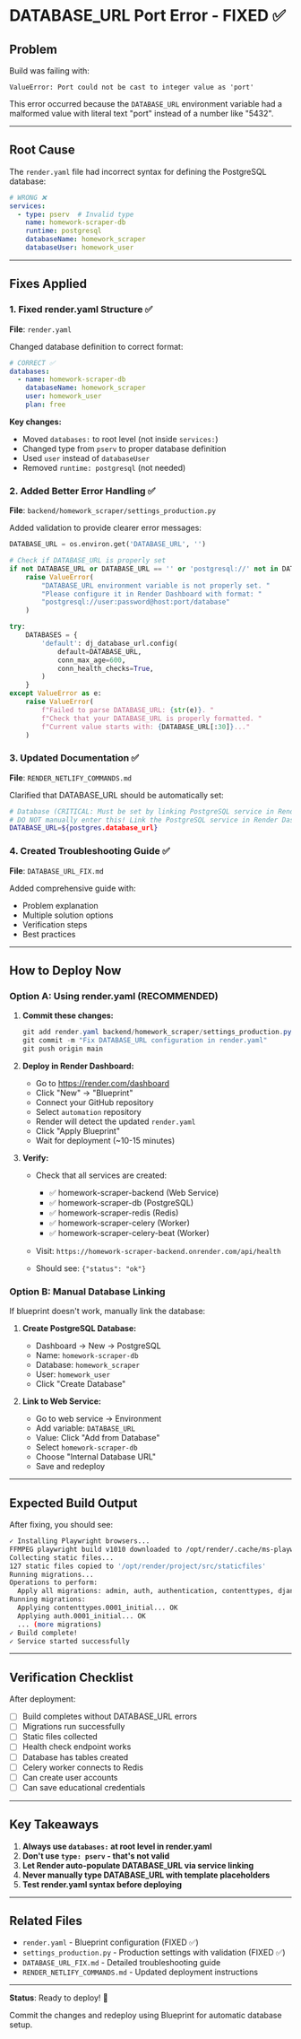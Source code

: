 # DATABASE_URL Port Error - FIXED ✅

## Problem
Build was failing with:
```
ValueError: Port could not be cast to integer value as 'port'
```

This error occurred because the `DATABASE_URL` environment variable had a malformed value with literal text "port" instead of a number like "5432".

---

## Root Cause
The `render.yaml` file had incorrect syntax for defining the PostgreSQL database:
```yaml
# WRONG ❌
services:
  - type: pserv  # Invalid type
    name: homework-scraper-db
    runtime: postgresql
    databaseName: homework_scraper
    databaseUser: homework_user
```

---

## Fixes Applied

### 1. Fixed render.yaml Structure ✅
**File**: `render.yaml`

Changed database definition to correct format:
```yaml
# CORRECT ✅
databases:
  - name: homework-scraper-db
    databaseName: homework_scraper
    user: homework_user
    plan: free
```

**Key changes:**
- Moved `databases:` to root level (not inside `services:`)
- Changed type from `pserv` to proper database definition
- Used `user` instead of `databaseUser`
- Removed `runtime: postgresql` (not needed)

### 2. Added Better Error Handling ✅
**File**: `backend/homework_scraper/settings_production.py`

Added validation to provide clearer error messages:
```python
DATABASE_URL = os.environ.get('DATABASE_URL', '')

# Check if DATABASE_URL is properly set
if not DATABASE_URL or DATABASE_URL == '' or 'postgresql://' not in DATABASE_URL:
    raise ValueError(
        "DATABASE_URL environment variable is not properly set. "
        "Please configure it in Render Dashboard with format: "
        "postgresql://user:password@host:port/database"
    )

try:
    DATABASES = {
        'default': dj_database_url.config(
            default=DATABASE_URL,
            conn_max_age=600,
            conn_health_checks=True,
        )
    }
except ValueError as e:
    raise ValueError(
        f"Failed to parse DATABASE_URL: {str(e)}. "
        f"Check that your DATABASE_URL is properly formatted. "
        f"Current value starts with: {DATABASE_URL[:30]}..."
    )
```

### 3. Updated Documentation ✅
**File**: `RENDER_NETLIFY_COMMANDS.md`

Clarified that DATABASE_URL should be automatically set:
```bash
# Database (CRITICAL: Must be set by linking PostgreSQL service in Render)
# DO NOT manually enter this! Link the PostgreSQL service in Render Dashboard
DATABASE_URL=${postgres.database_url}
```

### 4. Created Troubleshooting Guide ✅
**File**: `DATABASE_URL_FIX.md`

Added comprehensive guide with:
- Problem explanation
- Multiple solution options
- Verification steps
- Best practices

---

## How to Deploy Now

### Option A: Using render.yaml (RECOMMENDED)

1. **Commit these changes:**
   ```powershell
   git add render.yaml backend/homework_scraper/settings_production.py
   git commit -m "Fix DATABASE_URL configuration in render.yaml"
   git push origin main
   ```

2. **Deploy in Render Dashboard:**
   - Go to https://render.com/dashboard
   - Click "New" → "Blueprint"
   - Connect your GitHub repository
   - Select `automation` repository
   - Render will detect the updated `render.yaml`
   - Click "Apply Blueprint"
   - Wait for deployment (~10-15 minutes)

3. **Verify:**
   - Check that all services are created:
     - ✅ homework-scraper-backend (Web Service)
     - ✅ homework-scraper-db (PostgreSQL)
     - ✅ homework-scraper-redis (Redis)
     - ✅ homework-scraper-celery (Worker)
     - ✅ homework-scraper-celery-beat (Worker)
   
   - Visit: `https://homework-scraper-backend.onrender.com/api/health`
   - Should see: `{"status": "ok"}`

### Option B: Manual Database Linking

If blueprint doesn't work, manually link the database:

1. **Create PostgreSQL Database:**
   - Dashboard → New → PostgreSQL
   - Name: `homework-scraper-db`
   - Database: `homework_scraper`
   - User: `homework_user`
   - Click "Create Database"

2. **Link to Web Service:**
   - Go to web service → Environment
   - Add variable: `DATABASE_URL`
   - Value: Click "Add from Database"
   - Select `homework-scraper-db`
   - Choose "Internal Database URL"
   - Save and redeploy

---

## Expected Build Output

After fixing, you should see:
```bash
✓ Installing Playwright browsers...
FFMPEG playwright build v1010 downloaded to /opt/render/.cache/ms-playwright/ffmpeg-1010
Collecting static files...
127 static files copied to '/opt/render/project/src/staticfiles'
Running migrations...
Operations to perform:
  Apply all migrations: admin, auth, authentication, contenttypes, django_celery_beat, scraper, sessions, tasks
Running migrations:
  Applying contenttypes.0001_initial... OK
  Applying auth.0001_initial... OK
  ... (more migrations)
✓ Build complete!
✓ Service started successfully
```

---

## Verification Checklist

After deployment:
- [ ] Build completes without DATABASE_URL errors
- [ ] Migrations run successfully
- [ ] Static files collected
- [ ] Health check endpoint works
- [ ] Database has tables created
- [ ] Celery worker connects to Redis
- [ ] Can create user accounts
- [ ] Can save educational credentials

---

## Key Takeaways

1. **Always use `databases:` at root level in render.yaml**
2. **Don't use `type: pserv` - that's not valid**
3. **Let Render auto-populate DATABASE_URL via service linking**
4. **Never manually type DATABASE_URL with template placeholders**
5. **Test render.yaml syntax before deploying**

---

## Related Files
- `render.yaml` - Blueprint configuration (FIXED ✅)
- `settings_production.py` - Production settings with validation (FIXED ✅)
- `DATABASE_URL_FIX.md` - Detailed troubleshooting guide
- `RENDER_NETLIFY_COMMANDS.md` - Updated deployment instructions

---

**Status**: Ready to deploy! 🚀

Commit the changes and redeploy using Blueprint for automatic database setup.

